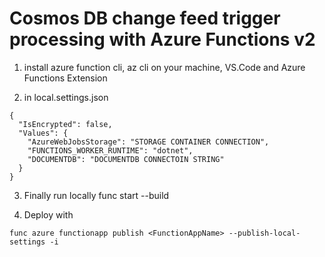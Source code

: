 # Cosmos DB change feed trigger processing with Azure Functions v2

1) install azure function cli, az cli on your machine, VS.Code and Azure Functions Extension

2) in local.settings.json
```
{
  "IsEncrypted": false,
  "Values": {
    "AzureWebJobsStorage": "STORAGE CONTAINER CONNECTION",
    "FUNCTIONS_WORKER_RUNTIME": "dotnet",
    "DOCUMENTDB": "DOCUMENTDB CONNECTOIN STRING"
  }
}
```
3) Finally run locally func start --build

4) Deploy with 
```
func azure functionapp publish <FunctionAppName> --publish-local-settings -i	

```